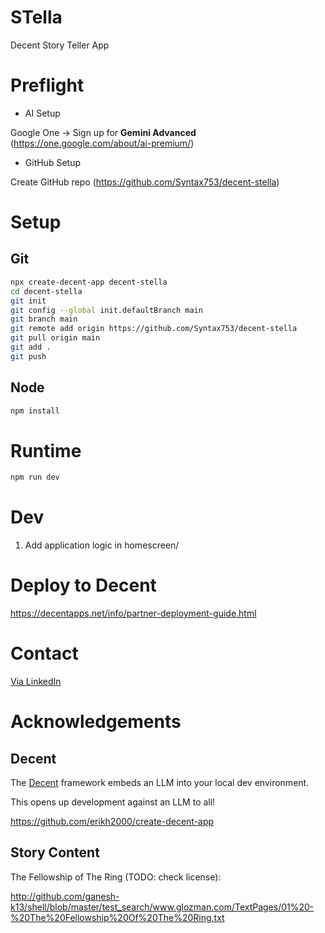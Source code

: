 # STella
Decent Story Teller App

# Preflight
* AI Setup

Google One -> Sign up for **Gemini Advanced** (https://one.google.com/about/ai-premium/)

* GitHub Setup

Create GitHub repo (https://github.com/Syntax753/decent-stella)

# Setup

## Git

```bash
npx create-decent-app decent-stella
cd decent-stella
git init
git config --global init.defaultBranch main
git branch main
git remote add origin https://github.com/Syntax753/decent-stella
git pull origin main
git add .
git push
```

## Node

```bash
npm install
```

# Runtime

```bash
npm run dev
```

# Dev

1. Add application logic in homescreen/

# Deploy to Decent

https://decentapps.net/info/partner-deployment-guide.html

# Contact

[Via LinkedIn](https://www.linkedin.com/in/peterturnerlondon/)

# Acknowledgements

## Decent

The [Decent](https://decentapps.net/) framework embeds an LLM into your local dev environment.

This opens up development against an LLM to all!

https://github.com/erikh2000/create-decent-app


## Story Content

The Fellowship of The Ring (TODO: check license):

http://github.com/ganesh-k13/shell/blob/master/test_search/www.glozman.com/TextPages/01%20-%20The%20Fellowship%20Of%20The%20Ring.txt

